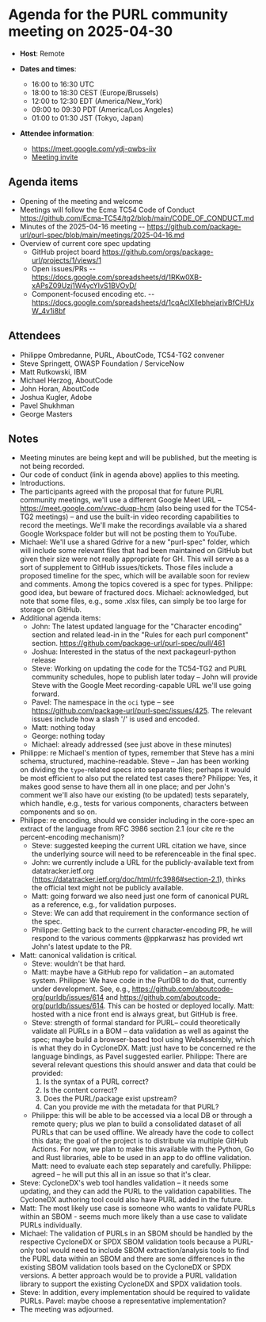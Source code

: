 # Agenda for the PURL community meeting on 2025-04-30

- **Host**: Remote
- **Dates and times**:
    - 16:00 to 16:30 UTC
    - 18:00 to 18:30 CEST (Europe/Brussels)
    - 12:00 to 12:30 EDT (America/New_York)
    - 09:00 to 09:30 PDT (America/Los Angeles)
    - 01:00 to 01:30 JST (Tokyo, Japan)

- **Attendee information**:
  - https://meet.google.com/ydj-qwbs-iiv
  - [Meeting invite](https://calendar.google.com/calendar/event?action=TEMPLATE&tmeid=MWliM3RyZXRpdmI4NXFoYXR1MzRkdmg0a3ZfMjAyNTAxMjJUMTcwMDAwWiBjX2Q4YjE1NDIwZGZmMTdiNzk1OWUyOWE1MWFlMzI0MDk1MWNiZTM4ZGIxZGFlNDU5NzJhODVjOWE3MTEyMDQyMDVAZw&tmsrc=c_d8b15420dff17b7959e29a51ae3240951cbe38db1dae45972a85c9a711204205%40group.calendar.google.com&scp=ALL)

## Agenda items
- Opening of the meeting and welcome
- Meetings will follow the Ecma TC54 Code of Conduct https://github.com/Ecma-TC54/tg2/blob/main/CODE_OF_CONDUCT.md
- Minutes of the 2025-04-16 meeting -- https://github.com/package-url/purl-spec/blob/main/meetings/2025-04-16.md
- Overview of current core spec updating
    - GitHub project board https://github.com/orgs/package-url/projects/1/views/1
	- Open issues/PRs -- https://docs.google.com/spreadsheets/d/1RKw0XB-xAPsZ09Uzj1W4ycYIvS1BVOyD/
	- Component-focused encoding etc. -- https://docs.google.com/spreadsheets/d/1cqAclXllebhejarivBfCHUxW_4v1i8bf

## Attendees
- Philippe Ombredanne, PURL, AboutCode, TC54-TG2 convener
- Steve Springett, OWASP Foundation / ServiceNow
- Matt Rutkowski, IBM
- Michael Herzog, AboutCode
- John Horan, AboutCode
- Joshua Kugler, Adobe
- Pavel Shukhman
- George Masters

## Notes
- Meeting minutes are being kept and will be published, but the meeting is not being recorded.
- Our code of conduct (link in agenda above) applies to this meeting.
- Introductions.
- The participants agreed with the proposal that for future PURL community meetings, we'll use a different Google Meet URL – https://meet.google.com/vwc-duqp-hcm (also being used for the TC54-TG2 meetings) – and use the built-in video recording capabilities to record the meetings.  We'll make the recordings available via a shared Google Workspace folder but will not be posting them to YouTube.
- Michael: We'll use a shared Gdrive for a new "purl-spec" folder, which will include some relevant files that had been maintained on GitHub but given their size were not really appropriate for GH. This will serve as a sort of supplement to GitHub issues/tickets.  Those files include a proposed timeline for the spec, which will be available soon for review and comments.  Among the topics covered is a spec for types.  Philippe: good idea, but beware of fractured docs.  Michael: acknowledged, but note that some files, e.g., some .xlsx files, can simply be too large for storage on GitHub.
- Additional agenda items:
    - John: The latest updated language for the "Character encoding" section and related lead-in in the "Rules for each purl component" section.  https://github.com/package-url/purl-spec/pull/461
    - Joshua: Interested in the status of the next packageurl-python release
    - Steve: Working on updating the code for the TC54-TG2 and PURL community schedules, hope to publish later today – John will provide Steve with the Google Meet recording-capable URL we'll use going forward.
    - Pavel: The namespace in the `oci` type – see https://github.com/package-url/purl-spec/issues/425. The relevant issues include how a slash '/' is used and encoded.
    - Matt: nothing today
    - George: nothing today
    - Michael: already addressed (see just above in these minutes)
- Philippe: re Michael's mention of types, remember that Steve has a mini schema, structured, machine-readable.  Steve – Jan has been working on dividing the `type`-related specs into separate files; perhaps it would be most efficient to also put the related test cases there?  Philippe: Yes, it makes good sense to have them all in one place; and per John's comment we'll also have our existing (to be updated) tests separately, which handle, e.g., tests for various components, characters between components and so on.
- Philippe: re encoding, should we consider including in the core-spec an extract of the language from RFC 3986 section 2.1 (our cite re the percent-encoding mechanism)?
    - Steve: suggested keeping the current URL citation we have, since the underlying source will need to be referenceable in the final spec.
    - John: we currently include a URL for the publicly-available text from datatracker.ietf.org (https://datatracker.ietf.org/doc/html/rfc3986#section-2.1), thinks the official text might not be publicly available.
    - Matt: going forward we also need just one form of canonical PURL as a reference, e.g., for validation purposes.
    - Steve: We can add that requirement in the conformance section of the spec.
    - Philippe: Getting back to the current character-encoding PR, he will respond to the various comments @ppkarwasz has provided wrt John's latest update to the PR.
- Matt: canonical validation is critical.
    - Steve: wouldn't be that hard.
    - Matt: maybe have a GitHub repo for validation – an automated system.  Philippe: We have code in the PurlDB to do that, currently under development.  See, e.g., https://github.com/aboutcode-org/purldb/issues/614 and https://github.com/aboutcode-org/purldb/issues/614.  This can be hosted or deployed locally.  Matt: hosted with a nice front end is always great, but GitHub is free.
    - Steve: strength of formal standard for PURL– could theoretically validate all PURLs in a BOM – data validation as well as against the spec; maybe build a browser-based tool using WebAssembly, which is what they do in CycloneDX.  Matt: just have to be concerned re the language bindings, as Pavel suggested earlier.  Philippe: There are several relevant questions this should answer and data that could be provided:
        1. Is the syntax of a PURL correct?
        2. Is the content correct?
        3. Does the PURL/package exist upstream?
        4. Can you provide me with the metadata for that PURL?
    - Philippe: this will be able to be accessed via a local DB or through a remote query; plus we plan to build a consolidated dataset of all PURLs that can be used offline.  We already have the code to collect this data; the goal of the project is to distribute via multiple GitHub Actions. For now, we plan to make this available with the Python, Go and Rust libraries, able to be used in an app to do offline validation.  Matt: need to evaluate each step separately and carefully.  Philippe: agreed – he will put this all in an issue so that it's clear.
- Steve: CycloneDX's web tool handles validation – it needs some updating, and they can add the PURL to the validation capabilities.  The CycloneDX authoring tool could also have PURL added in the future.
- Matt: The most likely use case is someone who wants to validate PURLs within an SBOM - seems much more likely than a use case to validate PURLs individually.
- Michael: The validation of PURLs in an SBOM should be handled by the respective CycloneDX or SPDX SBOM validation tools because a PURL-only tool would need to include SBOM extraction/analysis tools to find the PURL data within an SBOM and there are some differences in the existing SBOM validation tools based on the CycloneDX or SPDX versions. A better approach would be to provide a PURL validation library to support the existing CycloneDX and SPDX validation tools.
- Steve: In addition, every implementation should be required to validate PURLs.  Pavel: maybe choose a representative implementation?
- The meeting was adjourned.
